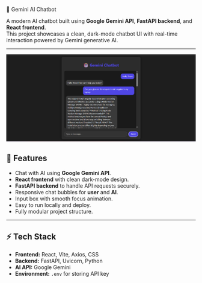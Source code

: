 🤖 Gemini AI Chatbot

A modern AI chatbot built using **Google Gemini API**, **FastAPI backend**, and **React frontend**.  
This project showcases a clean, dark-mode chatbot UI with real-time interaction powered by Gemini generative AI.

---
![alt text](image.png)

## 🚀 Features

- Chat with AI using **Google Gemini API**.
- **React frontend** with clean dark-mode design.
- **FastAPI backend** to handle API requests securely.
- Responsive chat bubbles for **user** and **AI**.
- Input box with smooth focus animation.
- Easy to run locally and deploy.
- Fully modular project structure.

---

## ⚡ Tech Stack

- **Frontend:** React, Vite, Axios, CSS  
- **Backend:** FastAPI, Uvicorn, Python  
- **AI API:** Google Gemini  
- **Environment:** `.env` for storing API key  



